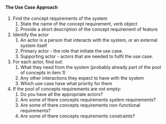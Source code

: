 #### The Use Case Approach
1. Find the concept requirements of the system
	1. State the name of the concept requirement, verb object
	2. Provide a short description of the concept requirement of feature
2. Identify the actor
	1. An actor is a person that interacts with the system, or an external system itself
	2. Primary actor - the role that initiate the use case.
	3. Supporting actor - actors that are needed to fulfil the use case.
3. For each actor, find out:
	1. What they need from the system (probably already part of the pool of concepts in item 1)
	2. Any other interactions they expect to have with the system
	3. Which use case have what priority for them
4. If the pool of concepts requirements are not empty:
	1. Do you have all the appropriate actors?
	2. Are some of there concepts requirements system requirements?
	3. Are some of there concepts requirements non-functional requirements?
	4. Are some of there concepts requirements constraints?